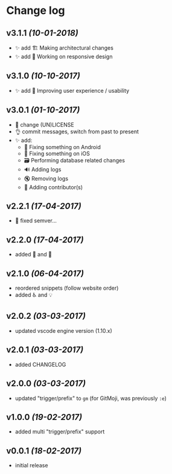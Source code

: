 # Change log

## v3.1.1 _(10-01-2018)_

- :sparkles: add 🏗 Making architectural changes
- :sparkles: add 📱 Working on responsive design

## v3.1.0 _(10-10-2017)_

- :sparkles: add 🚸 Improving user experience / usability

## v3.0.1 _(01-10-2017)_

- :page_facing_up: change (UN)LICENSE
- :ok_hand: commit messages, switch from past to present
- :sparkles: add:
    - 🤖 Fixing something on Android
    - 🍏 Fixing something on iOS
    - 🗃 Performing database related changes
    - 🔊 Adding logs
    - 🔇 Removing logs
    - 👥 Adding contributor(s)

## v2.2.1 _(17-04-2017)_

- :beers: fixed semver…

## v2.2.0 _(17-04-2017)_

- added 💬 and 🍻

## v2.1.0 _(06-04-2017)_

- reordered snippets (follow website order)
- added ♿️ and 💡

## v2.0.2 _(03-03-2017)_

* updated vscode engine version (1.10.x)

## v2.0.1 _(03-03-2017)_

* added CHANGELOG

## v2.0.0 _(03-03-2017)_

* updated "trigger/prefix" to `gm` (for GitMoji, was previously `:e`)

## v1.0.0 _(19-02-2017)_

* added multi "trigger/prefix" support

## v0.0.1 _(18-02-2017)_

* initial release
